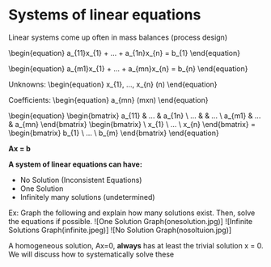 # Systems of linear equations
Linear systems come up often in mass balances (process design)

\begin{equation}
a_{11}x_{1} + ... + a_{1n}x_{n} = b_{1}
\end{equation}



\begin{equation}
a_{m1}x_{1} + ... + a_{mn}x_{n} = b_{n}
\end{equation}


Unknowns: 
\begin{equation}
x_{1}, ..., x_{n} (n)
\end{equation}

Coefficients:
\begin{equation}
 a_{mn} (mxn)
 \end{equation}


\begin{equation}
\begin{bmatrix} a_{11} & ... & a_{1n} \\ ... &     & ... \\ a_{m1} & ... & a_{mn} \end{bmatrix}
\begin{bmatrix} \ x_{1} \\ ... \\ x_{n} \end{bmatrix} = 
\begin{bmatrix} b_{1} \\ ... \\ b_{m} \end{bmatrix} 
\end{equation}

**Ax = b**

**A system of linear equations can have:**
- No Solution (Inconsistent Equations)
- One Solution
- Infinitely many solutions (undetermined)

Ex: Graph the following and explain how many solutions exist. Then, solve the equations if possible.
![One Solution Graph(onesolution.jpg)]
![Infinite Solutions Graph(infinite.jpeg)]
![No Solution Graph(nosoltuion.jpg)]

A homogeneous solution, Ax=0, **always** has at least the trivial solution x = 0. We will discuss how to systematically solve these